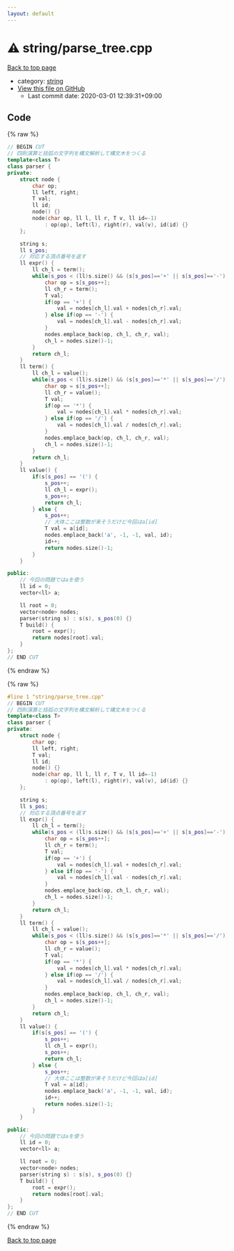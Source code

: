 ```yaml
---
layout: default
---
```


<!-- mathjax config similar to math.stackexchange -->
<script type="text/javascript" async
  src="https://cdnjs.cloudflare.com/ajax/libs/mathjax/2.7.5/MathJax.js?config=TeX-MML-AM_CHTML">
</script>
<script type="text/x-mathjax-config">
  MathJax.Hub.Config({
    TeX: { equationNumbers: { autoNumber: "AMS" }},
    tex2jax: {
      inlineMath: [ ['$','$'] ],
      processEscapes: true
    },
    "HTML-CSS": { matchFontHeight: false },
    displayAlign: "left",
    displayIndent: "2em"
  });
</script>

<script type="text/javascript" src="https://cdnjs.cloudflare.com/ajax/libs/jquery/3.4.1/jquery.min.js"></script>
<script src="https://cdn.jsdelivr.net/npm/jquery-balloon-js@1.1.2/jquery.balloon.min.js" integrity="sha256-ZEYs9VrgAeNuPvs15E39OsyOJaIkXEEt10fzxJ20+2I=" crossorigin="anonymous"></script>
<script type="text/javascript" src="../../assets/js/copy-button.js"></script>
<link rel="stylesheet" href="../../assets/css/copy-button.css" />


# :warning: string/parse_tree.cpp

<a href="../../index.html">Back to top page</a>

* category: <a href="../../index.html#b45cffe084dd3d20d928bee85e7b0f21">string</a>
* <a href="{{ site.github.repository_url }}/blob/master/string/parse_tree.cpp">View this file on GitHub</a>
    - Last commit date: 2020-03-01 12:39:31+09:00




## Code

<a id="unbundled"></a>
{% raw %}
```cpp
// BEGIN CUT
// 四則演算と括弧の文字列を構文解析して構文木をつくる
template<class T>
class parser {
private:
    struct node {
        char op;
        ll left, right;
        T val;
        ll id;
        node() {}
        node(char op, ll l, ll r, T v, ll id=-1)
            : op(op), left(l), right(r), val(v), id(id) {}
    };

    string s;
    ll s_pos;
    // 対応する頂点番号を返す
    ll expr() {
        ll ch_l = term();
        while(s_pos < (ll)s.size() && (s[s_pos]=='+' || s[s_pos]=='-')) {
            char op = s[s_pos++];
            ll ch_r = term();
            T val;
            if(op == '+') {
                val = nodes[ch_l].val + nodes[ch_r].val;
            } else if(op == '-') {
                val = nodes[ch_l].val - nodes[ch_r].val;
            }
            nodes.emplace_back(op, ch_l, ch_r, val);
            ch_l = nodes.size()-1;
        }
        return ch_l;
    }
    ll term() {
        ll ch_l = value();
        while(s_pos < (ll)s.size() && (s[s_pos]=='*' || s[s_pos]=='/')) {
            char op = s[s_pos++];
            ll ch_r = value();
            T val;
            if(op == '*') {
                val = nodes[ch_l].val * nodes[ch_r].val;
            } else if(op == '/') {
                val = nodes[ch_l].val / nodes[ch_r].val;
            }
            nodes.emplace_back(op, ch_l, ch_r, val);
            ch_l = nodes.size()-1;
        }
        return ch_l;
    }
    ll value() {
        if(s[s_pos] == '(') {
            s_pos++;
            ll ch_l = expr();
            s_pos++;
            return ch_l;
        } else {
            s_pos++;
            // 大体ここは整数が来そうだけど今回はa[id]
            T val = a[id];
            nodes.emplace_back('a', -1, -1, val, id);
            id++;
            return nodes.size()-1;
        }
    }

public:
    // 今回の問題ではaを使う
    ll id = 0;
    vector<ll> a;

    ll root = 0;
    vector<node> nodes;
    parser(string s) : s(s), s_pos(0) {}
    T build() {
        root = expr();
        return nodes[root].val;
    }
};
// END CUT
```
{% endraw %}

<a id="bundled"></a>
{% raw %}
```cpp
#line 1 "string/parse_tree.cpp"
// BEGIN CUT
// 四則演算と括弧の文字列を構文解析して構文木をつくる
template<class T>
class parser {
private:
    struct node {
        char op;
        ll left, right;
        T val;
        ll id;
        node() {}
        node(char op, ll l, ll r, T v, ll id=-1)
            : op(op), left(l), right(r), val(v), id(id) {}
    };

    string s;
    ll s_pos;
    // 対応する頂点番号を返す
    ll expr() {
        ll ch_l = term();
        while(s_pos < (ll)s.size() && (s[s_pos]=='+' || s[s_pos]=='-')) {
            char op = s[s_pos++];
            ll ch_r = term();
            T val;
            if(op == '+') {
                val = nodes[ch_l].val + nodes[ch_r].val;
            } else if(op == '-') {
                val = nodes[ch_l].val - nodes[ch_r].val;
            }
            nodes.emplace_back(op, ch_l, ch_r, val);
            ch_l = nodes.size()-1;
        }
        return ch_l;
    }
    ll term() {
        ll ch_l = value();
        while(s_pos < (ll)s.size() && (s[s_pos]=='*' || s[s_pos]=='/')) {
            char op = s[s_pos++];
            ll ch_r = value();
            T val;
            if(op == '*') {
                val = nodes[ch_l].val * nodes[ch_r].val;
            } else if(op == '/') {
                val = nodes[ch_l].val / nodes[ch_r].val;
            }
            nodes.emplace_back(op, ch_l, ch_r, val);
            ch_l = nodes.size()-1;
        }
        return ch_l;
    }
    ll value() {
        if(s[s_pos] == '(') {
            s_pos++;
            ll ch_l = expr();
            s_pos++;
            return ch_l;
        } else {
            s_pos++;
            // 大体ここは整数が来そうだけど今回はa[id]
            T val = a[id];
            nodes.emplace_back('a', -1, -1, val, id);
            id++;
            return nodes.size()-1;
        }
    }

public:
    // 今回の問題ではaを使う
    ll id = 0;
    vector<ll> a;

    ll root = 0;
    vector<node> nodes;
    parser(string s) : s(s), s_pos(0) {}
    T build() {
        root = expr();
        return nodes[root].val;
    }
};
// END CUT

```
{% endraw %}

<a href="../../index.html">Back to top page</a>

